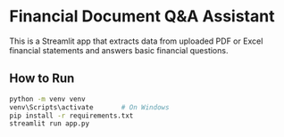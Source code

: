 # Financial Document Q&A Assistant

This is a Streamlit app that extracts data from uploaded PDF or Excel financial statements and answers basic financial questions.

## How to Run

```bash
python -m venv venv
venv\Scripts\activate       # On Windows
pip install -r requirements.txt
streamlit run app.py
```
